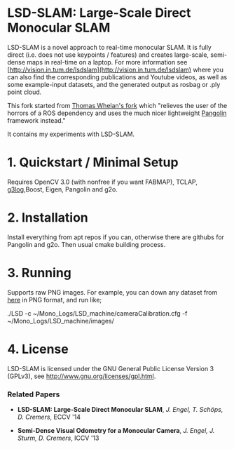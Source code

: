 # LSD-SLAM: Large-Scale Direct Monocular SLAM

LSD-SLAM is a novel approach to real-time monocular SLAM. It is fully direct (i.e. does not use keypoints / features) and creates large-scale,
semi-dense maps in real-time on a laptop. For more information see
[http://vision.in.tum.de/lsdslam](http://vision.in.tum.de/lsdslam)
where you can also find the corresponding publications and Youtube videos, as well as some
example-input datasets, and the generated output as rosbag or .ply point cloud.

This fork started from [Thomas Whelan's fork](https://github.com/mp3guy/lsd_slam) which "relieves the user of the horrors of a ROS dependency and uses the much nicer lightweight [Pangolin](https://github.com/stevenlovegrove/Pangolin) framework instead."

It contains my experiments with LSD-SLAM.


# 1. Quickstart / Minimal Setup

Requires OpenCV 3.0 (with nonfree if you want FABMAP), TCLAP, [g3log](https://github.com/KjellKod/g3log),Boost, Eigen, Pangolin and g2o.

# 2. Installation

Install everything from apt repos if you can, otherwise there are githubs for Pangolin and g2o. Then usual cmake building process.

# 3. Running

Supports raw PNG images. For example, you can down any dataset from [here](http://vision.in.tum.de/lsdslam) in PNG format, and run like;

./LSD -c ~/Mono_Logs/LSD_machine/cameraCalibration.cfg -f ~/Mono_Logs/LSD_machine/images/

# 4. License

LSD-SLAM is licensed under the GNU General Public License Version 3 (GPLv3), see http://www.gnu.org/licenses/gpl.html.

### Related Papers

* **LSD-SLAM: Large-Scale Direct Monocular SLAM**, *J. Engel, T. Schöps, D. Cremers*, ECCV '14

* **Semi-Dense Visual Odometry for a Monocular Camera**, *J. Engel, J. Sturm, D. Cremers*, ICCV '13
